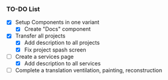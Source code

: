 ### TO-DO List

- [x] Setup Components in one variant
    - [x] Create "Docs" component
- [x] Transfer all projects
    - [x] Add description to all projects
    - [x] Fix project spash screen
- [ ] Create a services page
    - [x] Add description to all services 
- [ ] Complete a translation
 ventilation, painting, reconstruction